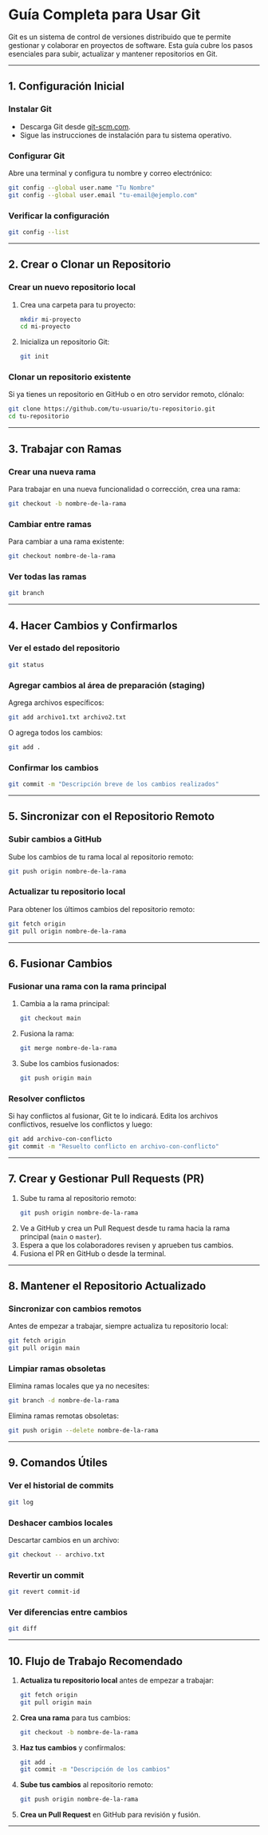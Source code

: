 # **Guía Completa para Usar Git**

Git es un sistema de control de versiones distribuido que te permite gestionar y colaborar en proyectos de software. Esta guía cubre los pasos esenciales para subir, actualizar y mantener repositorios en Git.

---

## **1. Configuración Inicial**

### Instalar Git
- Descarga Git desde [git-scm.com](https://git-scm.com/).
- Sigue las instrucciones de instalación para tu sistema operativo.

### Configurar Git
Abre una terminal y configura tu nombre y correo electrónico:
```bash
git config --global user.name "Tu Nombre"
git config --global user.email "tu-email@ejemplo.com"
```

### Verificar la configuración
```bash
git config --list
```

---

## **2. Crear o Clonar un Repositorio**

### Crear un nuevo repositorio local
1. Crea una carpeta para tu proyecto:
   ```bash
   mkdir mi-proyecto
   cd mi-proyecto
   ```
2. Inicializa un repositorio Git:
   ```bash
   git init
   ```

### Clonar un repositorio existente
Si ya tienes un repositorio en GitHub o en otro servidor remoto, clónalo:
```bash
git clone https://github.com/tu-usuario/tu-repositorio.git
cd tu-repositorio
```

---

## **3. Trabajar con Ramas**

### Crear una nueva rama
Para trabajar en una nueva funcionalidad o corrección, crea una rama:
```bash
git checkout -b nombre-de-la-rama
```

### Cambiar entre ramas
Para cambiar a una rama existente:
```bash
git checkout nombre-de-la-rama
```

### Ver todas las ramas
```bash
git branch
```

---

## **4. Hacer Cambios y Confirmarlos**

### Ver el estado del repositorio
```bash
git status
```

### Agregar cambios al área de preparación (staging)
Agrega archivos específicos:
```bash
git add archivo1.txt archivo2.txt
```
O agrega todos los cambios:
```bash
git add .
```

### Confirmar los cambios
```bash
git commit -m "Descripción breve de los cambios realizados"
```

---

## **5. Sincronizar con el Repositorio Remoto**

### Subir cambios a GitHub
Sube los cambios de tu rama local al repositorio remoto:
```bash
git push origin nombre-de-la-rama
```

### Actualizar tu repositorio local
Para obtener los últimos cambios del repositorio remoto:
```bash
git fetch origin
git pull origin nombre-de-la-rama
```

---

## **6. Fusionar Cambios**

### Fusionar una rama con la rama principal
1. Cambia a la rama principal:
   ```bash
   git checkout main
   ```
2. Fusiona la rama:
   ```bash
   git merge nombre-de-la-rama
   ```
3. Sube los cambios fusionados:
   ```bash
   git push origin main
   ```

### Resolver conflictos
Si hay conflictos al fusionar, Git te lo indicará. Edita los archivos conflictivos, resuelve los conflictos y luego:
```bash
git add archivo-con-conflicto
git commit -m "Resuelto conflicto en archivo-con-conflicto"
```

---

## **7. Crear y Gestionar Pull Requests (PR)**

1. Sube tu rama al repositorio remoto:
   ```bash
   git push origin nombre-de-la-rama
   ```
2. Ve a GitHub y crea un Pull Request desde tu rama hacia la rama principal (`main` o `master`).
3. Espera a que los colaboradores revisen y aprueben tus cambios.
4. Fusiona el PR en GitHub o desde la terminal.

---

## **8. Mantener el Repositorio Actualizado**

### Sincronizar con cambios remotos
Antes de empezar a trabajar, siempre actualiza tu repositorio local:
```bash
git fetch origin
git pull origin main
```

### Limpiar ramas obsoletas
Elimina ramas locales que ya no necesites:
```bash
git branch -d nombre-de-la-rama
```
Elimina ramas remotas obsoletas:
```bash
git push origin --delete nombre-de-la-rama
```

---

## **9. Comandos Útiles**

### Ver el historial de commits
```bash
git log
```

### Deshacer cambios locales
Descartar cambios en un archivo:
```bash
git checkout -- archivo.txt
```

### Revertir un commit
```bash
git revert commit-id
```

### Ver diferencias entre cambios
```bash
git diff
```

---

## **10. Flujo de Trabajo Recomendado**

1. **Actualiza tu repositorio local** antes de empezar a trabajar:
   ```bash
   git fetch origin
   git pull origin main
   ```
2. **Crea una rama** para tus cambios:
   ```bash
   git checkout -b nombre-de-la-rama
   ```
3. **Haz tus cambios** y confírmalos:
   ```bash
   git add .
   git commit -m "Descripción de los cambios"
   ```
4. **Sube tus cambios** al repositorio remoto:
   ```bash
   git push origin nombre-de-la-rama
   ```
5. **Crea un Pull Request** en GitHub para revisión y fusión.

---
